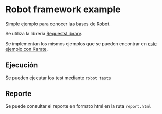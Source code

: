 # Robot framework example

Simple ejemplo para conocer las bases de [Robot][1].

Se utiliza la librería [RequestsLibrary][2].

Se implementan los mismos ejemplos que se pueden encontrar en [este ejemplo con Karate][3].

## Ejecución

Se pueden ejecutar los test mediante `robot tests`

## Reporte

Se puede consultar el reporte en formato html en la ruta `report.html`

[1]: https://robotframework.org
[2]: https://github.com/MarketSquare/robotframework-requests
[3]: https://github.com/ma-santamaria/karate-petstore
